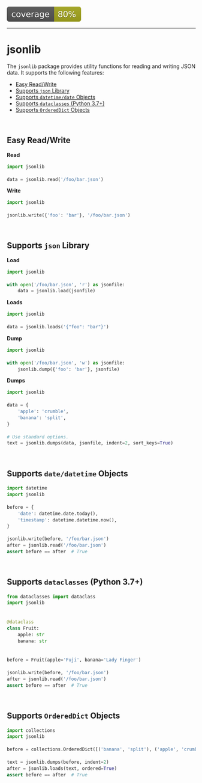 ![Coverage](coverage.svg)

---

# jsonlib

The `jsonlib` package provides utility functions for reading and writing JSON data. It supports the following features:

* [Easy Read/Write](#readwrite)
* [Supports `json` Library](#json)
* [Supports `datetime/date` Objects](#datetime)
* [Supports `dataclasses` (Python 3.7+)](#dataclass)
* [Supports `OrderedDict` Objects](#ordereddict)

</br>

## <a name="readwrite"></a>Easy Read/Write

**Read**

```python
import jsonlib

data = jsonlib.read('/foo/bar.json')
```

**Write**

```python
import jsonlib

jsonlib.write({'foo': 'bar'}, '/foo/bar.json')
```

</br>


## <a name="json"></a>Supports `json` Library

**Load**

```python
import jsonlib

with open('/foo/bar.json', 'r') as jsonfile:
    data = jsonlib.load(jsonfile)
```

**Loads**

```python
import jsonlib

data = jsonlib.loads('{"foo": "bar"}')
```

**Dump**

```python
import jsonlib

with open('/foo/bar.json', 'w') as jsonfile:
    jsonlib.dump({'foo': 'bar'}, jsonfile)
```

**Dumps**

```python
import jsonlib

data = {
    'apple': 'crumble',
    'banana': 'split',
}

# Use standard options.
text = jsonlib.dumps(data, jsonfile, indent=2, sort_keys=True)
```

</br>


## <a name="datetime"></a>Supports `date/datetime` Objects


```python
import datetime
import jsonlib

before = {
    'date': datetime.date.today(),
    'timestamp': datetime.datetime.now(),
}

jsonlib.write(before, '/foo/bar.json')
after = jsonlib.read('/foo/bar.json')
assert before == after  # True
```

</br>


## <a name="dataclasses"></a>Supports `dataclasses` (Python 3.7+)

```python
from dataclasses import dataclass
import jsonlib


@dataclass
class Fruit:
    apple: str
    banana: str


before = Fruit(apple='Fuji', banana='Lady Finger')

jsonlib.write(before, '/foo/bar.json')
after = jsonlib.read('/foo/bar.json')
assert before == after  # True
```

</br>


## <a name="ordereddict"></a>Supports `OrderedDict` Objects

```python
import collections
import jsonlib

before = collections.OrderedDict([('banana', 'split'), ('apple', 'crumble')])

text = jsonlib.dumps(before, indent=2)
after = jsonlib.loads(text, ordered=True)
assert before == after  # True
```
